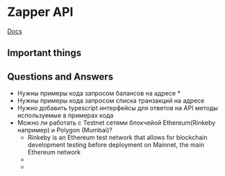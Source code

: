 # Zapper API

[Docs](https://docs.zapper.fi/zapper-api/api-getting-started)

## Important things





## Questions and Answers

* Нужны примеры кода запросом балансов на адресе
  * 
* Нужны примеры кода запросом списка транзакций на адресе
* Нужно добавить typescript интерфейсы для ответов на API методы используемые в примерах кода
* Можно ли работать с Testnet сетями блокчейой Ethereum(Rinkeby например) и Polygon (Mumbai)?
  * Rinkeby is an Ethereum test network that allows for blockchain development testing before deployment on Mainnet, the main Ethereum network
  * 
  * 